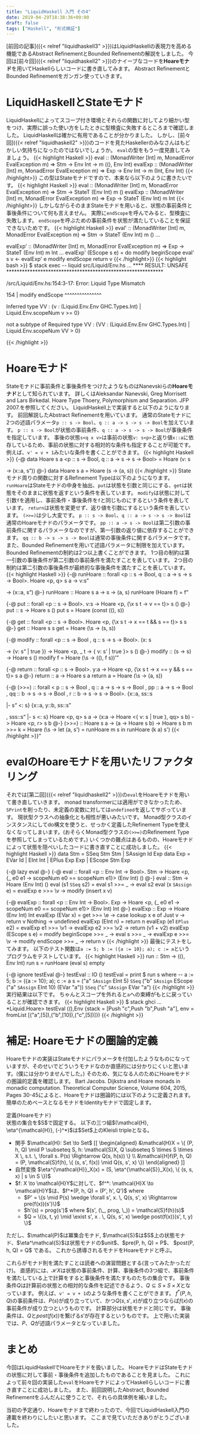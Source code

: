 ```yaml
---
title: "LiquidHaskell 入門 その4"
date: 2019-04-29T18:38:36+09:00
draft: false
tags: ["Haskell", "形式検証"]
---
```



[前回の記事]({{< relref "liquidhaskell3" >}})はLiquidHaskellの表現力を高める機能であるAbstract RefinementとBounded Refinementの解説をしました。
今回は[前々回]({{< relref "liquidhaskell2" >}})のナイーブなコードを**Hoareモナド**を用いてHaskellらしいコードに書き直してみます。
Abstract RefinementとBounded Refinementをガンガン使っていきます。
<!--more-->

# LiquidHaskellとStateモナド
LiquidHaskellによってスコープ付き環境とそれらの関数に対してより細かい型をつけ、実際に誤った使い方をしたときに型検査に失敗するところまで確認しました。
LiquidHaskellは確かに有用であることが分かりました。
しかし、[前々回]({{< relref "liquidhaskell2" >}})のコードを見たHaskellerのみなさんはもどかしい気持ちになったのではないでしょうか。
```eval```の型をもう一度見直してみましょう。
{{< highlight Haskell >}}
eval :: (MonadWriter [Int] m, MonadError EvalException m) => Stm -> Env Int -> m ((), Env Int)
evalExp :: (MonadWriter [Int] m, MonadError EvalException m) => Exp -> Env Int -> m (Int, Env Int)
{{< /highlight>}}
この型はStateモナドですので、本来なら以下のように書きたいです。
{{< highlight Haskell >}}
eval :: (MonadWriter [Int] m, MonadError EvalException m) => Stm -> StateT (Env Int) m ()
evalExp :: (MonadWriter [Int] m, MonadError EvalException m) => Exp -> StateT (Env Int) m Int
{{< /highlight>}}
しかしながらそのままStateモナドを用いると、状態の事前条件と事後条件について何も言えません。
実際に```endScope```を呼んでみると、型検査に失敗します。
```endScope```を呼ぶための事前条件を状態が満たしていることを保証できないためです。
{{< highlight Haskell >}}
eval' :: (MonadWriter [Int] m, MonadError EvalException m) => Stm -> StateT (Env Int) m ()
...

evalExp' :: (MonadWriter [Int] m, MonadError EvalException m) => Exp -> StateT (Env Int) m Int
...
evalExp' (EScope s e) = do
  modify beginScope
  eval' s
  v <- evalExp' e
  modify endScope
  return v
{{< /highlight>}}
{{< highlight bash >}}
$ stack exec -- liquid src/Liquid/Env.hs
...
**** RESULT: UNSAFE ************************************************************


/src/Liquid/Env.hs:154:3-17: Error: Liquid Type Mismatch

 154 |   modify endScope
         ^^^^^^^^^^^^^^^

   Inferred type
     VV : {v : (Liquid.Env.Env GHC.Types.Int) | Liquid.Env.scopeNum v >= 0}

   not a subtype of Required type
     VV : {VV : (Liquid.Env.Env GHC.Types.Int) | Liquid.Env.scopeNum VV > 0}

{{< /highlight >}}

# Hoareモナド
Stateモナドに事前条件と事後条件をつけたようなものはNanevskiらの**Hoareモナド**として知られています。
詳しくはAleksandar Nanevski, Greg Morrisett and Lars Birkedal. Hoare Type Thoery, Polymorphism and Separation. JFP 2007.を参照してください。
LiquidHaskell上で実装すると以下のようになります。
前回解説したAbstract Refinementを用いています。
通常のStateモナドに2つの述語パラメータ```p :: s -> Bool```、```q :: a -> s -> s -> Bool```を加えています。
```p :: s -> Bool```が状態の事前条件、```q :: a -> s -> s -> Bool```が事後条件を指定しています。
事後の状態```s<q x v>```は事前の状態```v: s<p>```と返り値```x::a```に依存しているため、事前の状態に対する相対的な条件も指定することが可能です。
例えば、```v' = v + 1```みたいな条件を書くことができます。
{{< highlight Haskell >}}
{-@ data Hoare s a <p :: s -> Bool, q :: a -> s -> s -> Bool> = Hoare (v: s<p> -> (x::a, s<q x v>)) @-}
data Hoare s a = Hoare (s -> (a, s))
{{< /highlight >}}
Stateモナド周りの関数に対するRefinement Typeは以下のようになります。
```runHoare```はStateモナドの中身を抽出、```put```は状態を引数と同じにする、```get```は状態をそのままに状態を返すという条件を表しています。
```modify```は状態に対して引数```f```を適用し、事前条件・事後条件を```f```と同じものにするという条件を表しています。
```return```は状態を変更せず、返り値を引数にするという条件を表しています。
```(>>=)```は少し大変です。
```p :: s -> Bool```、```q :: a -> s -> s -> Bool```は通常のHoareモナドのパラメータです。
```pp :: a -> s -> Bool```は第二引数の事前条件に関するパラメータなのですが、第一引数の返り値に依存することができます。
```qq :: b -> s -> s -> Bool```は通常の事後条件に関するパラメータです。
また、Bounded Refinementを用いて述語パラメータに制限を加えています。
Bounded Refinementの制約は2つ以上書くことができます。
1つ目の制約は第一引数の事後条件が第二引数の事前条件を満たすことを表しています。
2つ目の制約は第二引数の事後条件が最終的な事後条件を満たすことを表しています。
{{< highlight Haskell >}}
{-@ runHoare :: forall <p :: s -> Bool, q :: a -> s -> s -> Bool>. Hoare <p, q> s a -> v:s<p> -> (x::a, s<q x v>) @-}
runHoare :: Hoare s a -> s -> (a, s)
runHoare (Hoare f) = f

{-@ put :: forall <p :: s -> Bool>. v:s -> Hoare <p, {\x s t -> v == t}> s () @-}
put :: s -> Hoare s ()
put s = Hoare (const ((), s))

{-@ get :: forall <p :: s -> Bool>. Hoare <p, {\x s t -> x == t && s == t}> s s @-}
get :: Hoare s s
get = Hoare (\s -> (s, s))

{-@ modify :: forall <p :: s -> Bool
                    , q :: s -> s -> Bool>. 
                 (x: s<p> -> {v: s<q x> | true }) 
              -> Hoare <p, \_ t -> { v: s<q t> | true }> s () @-}
modify :: (s -> s) -> Hoare s ()
modify f = Hoare (\s -> ((), f s))

{-@ return :: forall <p :: s -> Bool>. y:a -> Hoare <p, {\x s t -> x == y && s == t}> s a @-}
return :: a -> Hoare s a
return a = Hoare (\s -> (a, s))

{-@ 
(>>=) :: forall < p  :: s -> Bool
                , q  :: a -> s -> s -> Bool
                , pp :: a -> s -> Bool
                , qq :: b -> s -> s -> Bool
                , r  :: b -> s -> s -> Bool>. 
            {x::a, ss::s<p> |- s<q x ss> <: s<pp x>}
            {x::a, y::b, ss::s<p>, sss::s<q x ss> |- s<qq y sss> <: s<r y ss>}
            Hoare <p, q> s a
         -> (x:a -> Hoare <{ v: s<pp x> | true }, qq> s b)
         -> Hoare <p, r> s b
@-}
(>>=) :: Hoare s a -> (a -> Hoare s b) -> Hoare s b
m >>= k = Hoare (\s -> let (a, s') = runHoare m s in runHoare (k a) s')
{{< /highlight >}}

# evalのHoareモナドを用いたリファクタリング
それでは[第二回]({{< relref "liquidhaskell2" >}})の```eval```をHoareモナドを用いて書き直していきます。
monad transformerには適用ができなかったため、```SPrint```を削ったり、未定義の変数に対しては```undefined```を返してサボっています。
現状型クラスへの抽象化とも相性が悪いみたいです。
Monad型クラスのインスタンスにしてdo構文を使うと、せっかく定義したRefinement Typeを使えなくなってしまいます。(おそらくMonad型クラスの```(>>=)```のRefinement Typeを参照してしまっているためです。)
いくつかの難点はあるものの、Hoareモナドによって状態を隠ぺいしたコードに書き直すことに成功しました。
{{< highlight Haskell >}}
data Stm = SSeq Stm Stm
         | SAssign Id Exp
data Exp = EVar Id
         | EInt Int
         | EPlus Exp Exp
         | EScope Stm Exp

{-@ lazy eval @-}
{-@ eval :: forall <p :: Env Int -> Bool>. Stm -> Hoare <p, {\_ e0 e1 -> scopeNum e0 == scopeNum e1}> (Env Int) ()  @-}
eval :: Stm -> Hoare (Env Int) ()
eval (s1 `SSeq` s2) = eval s1 >>= \_ -> eval s2
eval (x `SAssign` e) =
  evalExp e >>= \v ->
  modify (insert x v)

{-@ evalExp :: forall <p :: Env Int -> Bool>. Exp -> Hoare <p, {\_ e0 e1 -> scopeNum e0 == scopeNum e1}> (Env Int) Int @-}
evalExp :: Exp -> Hoare (Env Int) Int
evalExp (EVar x) =
  get >>= \e ->
  case lookup x e of
    Just v -> return v
    Nothing -> undefined
evalExp (EInt n) = return n
evalExp (e1 `EPlus` e2) = 
  evalExp e1 >>= \v1 ->
  evalExp e2 >>= \v2 ->
  return (v1 + v2)
evalExp (EScope s e) =
  modify beginScope >>= \_ ->
  eval s            >>= \_ ->
  evalExp e         >>= \v ->
  modify endScope   >>= \_ ->
  return v
{{< /highlight >}}
最後にテストをしてみます。
以下のテスト関数は```a := 5; b := ({a := 10}; a); c := a```というプログラムをテストしています。
{{< highlight Haskell >}}
run :: Stm -> ((), Env Int)
run s = runHoare (eval s) empty

{-@ ignore testEval @-}
testEval :: IO ()
testEval = print $ run s
  where
    -- a := 5; b := ({a := 10}; a); c := a
    s =        ("a" `SAssign` EInt 5) 
        `SSeq` ("b" `SAssign` EScope ("a" `SAssign` EInt 10) (EVar "a")) 
        `SSeq` ("c" `SAssign` EVar "a")
{{< /highlight >}}
実行結果は以下です。
ちゃんとスコープを外れると```a```への束縛がもとに戻っていることが確認できます。
{{< highlight Haskell >}}
$ stack ghci
...
*Liquid.Hoare> testEval
((),Env {stack = [Push "c",Push "b",Push "a"], env = fromList [("a",[5]),("b",[10]),("c",[5])]})
{{< /highlight >}}

# 補足: Hoareモナドの圏論的定義
Hoareモナドの実装はStateモナドにパラメータを付加したようなものになっていますが、そのせいでどういうモナドなのか直感的には分かりにくいと思います。(僕には分かりませんでした。)
そのため、気になる人のためにHoareモナドの圏論的定義を確認します。
Bart Jacobs. Dijkstra and Hoare monads in monadic computation. Theoretical Computer Science, Volume 604, 2015, Pages 30-45によると、Hoareモナドは圏論的には以下のように定義されます。
簡単のためベースとなるモナドをIdentityモナドで固定します。

<div class="theoremlabel">
定義(Hoareモナド)
</div>
<div class="theorem">
  状態の集合を$S$で固定する。
  以下の三つ組$(\mathcal{H}, \eta^{\mathcal{H}}, (-)^*)$は$Set$上のKleisli tripleとなる。
  <ul>
      <li> 
        関手 $\mathcal{H}: Set \to Set$
        [[
          \begin{aligned}
            &\mathcal{H}X = \{ (P, h, Q) \mid P \subseteq S, h: \mathcal{S}X, Q \subseteq S \times S \times X \, s.t. \, \forall s. P(s) \Rightarrow Q(s, h(s)) \} \\
            &\mathcal{H}f(P, h, Q) = (P, \mathcal{S}f(h), \{ (s, s', f(x)) \mid Q(s, s', x) \})
          \end{aligned}
        ]]
      </li>
      <li>
        自然変換 $\eta^{\mathcal{H}}_X(x) = (S, \eta^{\mathcal{S}}_X(x), \{ (s, s, x) | s \in S \})$
      </li>
      <li>
        $f: X \to \mathcal{H}Y$に対して、$f^*: \mathcal{H}X \to \mathcal{H}Y$は、$f^*(P, h, Q) = (P', h', Q')$ where
        <ul>
          <li> $P' = \{s \mid P(s) \wedge \forall s', x. \, Q(s, s', x) \Rightarrow pre(f(x))(s')\}$ </li>
          <li> $h'(s) = prog(s')$ where $(s', (\_, prog, \_)) = \mathcal{S}f(h)(s)$ </li>
          <li> $Q = \{(s, t, y) \mid \exist s', x . \, Q(s, s', x) \wedge post(f(x))(s', t, y) \}$ </li>
        </ul>
      </li>
  </ul>
  ただし、$\mathcal{P}$は冪集合モナド, $\mathcal{S}$は$S$上の状態モナド、$\eta^\mathcal{S}$は状態モナドの$unit$、$pre(P, h, Q) = P$、 $post(P, h, Q) = Q$ である。
  これから誘導されるモナドをHoareモナドと呼ぶ。
</div>

これらがモナド則を満たすことは読者への演習問題とする(言ってみたかっただけ)。
直感的には、$\mathcal{H}X$は状態の事前条件、計算、事後条件の3つ組で、事前条件を満たしている上で計算をすると事後条件を満たすものたちの集合です。
事後条件$Q$は計算前の状態との相対的な条件を記述できるよう、$Q \subseteq S \times S \times X$となっています。
例えば、```v' = v + 1```のような条件を書くことができます。
$f^*(P, h, Q)$の事前条件は、$P(s)$が成り立っていて、かつ$Q(s, s', x)$が成り立つならば$f(x)$の事前条件が成り立つというものです。
計算部分は状態モナドと同じです。
事後条件は、$Q$と$post(f(x))$を繋げる$s'$が存在するというものです。
上で用いた実装では、$P$、$Q$が述語パラメータとなっていました。

# まとめ
今回はLiquidHaskellでHoareモナドを扱いました。
HoareモナドはStateモナドの状態に対して事前・事後条件を追加したものであることを見ました。
これによって前々回の実装した```eval```をHoareモナドによってHaskellらしいコードに書き直すことに成功しました。
また、前回説明したAbstract, Bounded Refinementをふんだんに使うことで、それらの具体例を補いました。

当初の予定通り、Hoareモナドまで終わったので、今回でLiquidHaskell入門の連載を終わりにしたいと思います。
ここまで見ていただきありがとうございました。

